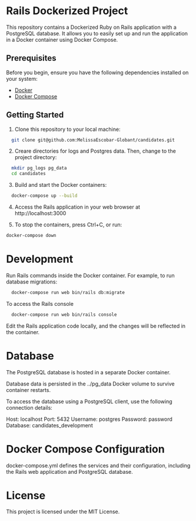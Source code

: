 # Rails Dockerized Project

This repository contains a Dockerized Ruby on Rails application with a PostgreSQL database. It allows you to easily set up and run the application in a Docker container using Docker Compose.

## Prerequisites

Before you begin, ensure you have the following dependencies installed on your system:

- [Docker](https://docs.docker.com/get-docker/)
- [Docker Compose](https://docs.docker.com/compose/install/)

## Getting Started

1. Clone this repository to your local machine:

  ```bash
    git clone git@github.com:MelissaEscobar-Globant/candidates.git
  ```
2. Creare directories for logs and Postgres data. Then, change to the project directory:
  ```bash
    mkdir pg_logs pg_data
    cd candidates
  ```
3. Build and start the Docker containers:
  ```bash
    docker-compose up --build
  ```

4. Access the Rails application in your web browser at http://localhost:3000

5. To stop the containers, press Ctrl+C, or run:
  ```bash
  docker-compose down
  ```

# Development

Run Rails commands inside the Docker container. For example, to run database migrations:

  ```bash
    docker-compose run web bin/rails db:migrate
  ```
To access the Rails console

  ```bash
    docker-compose run web bin/rails console
  ```
Edit the Rails application code locally, and the changes will be reflected in the container.

# Database
The PostgreSQL database is hosted in a separate Docker container.

Database data is persisted in the ../pg_data Docker volume to survive container restarts.

To access the database using a PostgreSQL client, use the following connection details:

Host: localhost
Port: 5432
Username: postgres
Password: password
Database: candidates_development

# Docker Compose Configuration
docker-compose.yml defines the services and their configuration, including the Rails web application and PostgreSQL database.

# License
This project is licensed under the MIT License.

